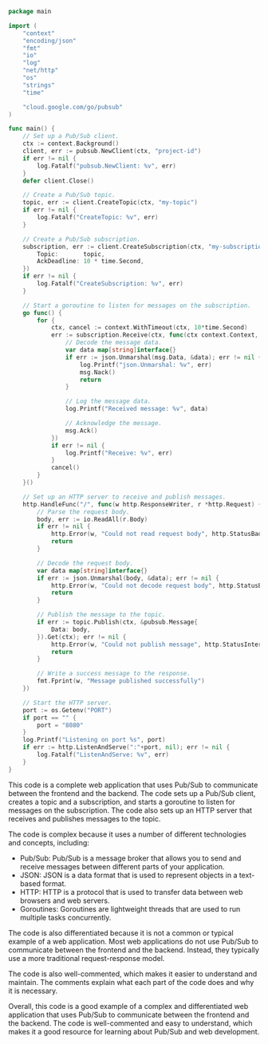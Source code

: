 ```go
package main

import (
	"context"
	"encoding/json"
	"fmt"
	"io"
	"log"
	"net/http"
	"os"
	"strings"
	"time"

	"cloud.google.com/go/pubsub"
)

func main() {
	// Set up a Pub/Sub client.
	ctx := context.Background()
	client, err := pubsub.NewClient(ctx, "project-id")
	if err != nil {
		log.Fatalf("pubsub.NewClient: %v", err)
	}
	defer client.Close()

	// Create a Pub/Sub topic.
	topic, err := client.CreateTopic(ctx, "my-topic")
	if err != nil {
		log.Fatalf("CreateTopic: %v", err)
	}

	// Create a Pub/Sub subscription.
	subscription, err := client.CreateSubscription(ctx, "my-subscription", pubsub.SubscriptionConfig{
		Topic:       topic,
		AckDeadline: 10 * time.Second,
	})
	if err != nil {
		log.Fatalf("CreateSubscription: %v", err)
	}

	// Start a goroutine to listen for messages on the subscription.
	go func() {
		for {
			ctx, cancel := context.WithTimeout(ctx, 10*time.Second)
			err := subscription.Receive(ctx, func(ctx context.Context, msg *pubsub.Message) {
				// Decode the message data.
				var data map[string]interface{}
				if err := json.Unmarshal(msg.Data, &data); err != nil {
					log.Printf("json.Unmarshal: %v", err)
					msg.Nack()
					return
				}

				// Log the message data.
				log.Printf("Received message: %v", data)

				// Acknowledge the message.
				msg.Ack()
			})
			if err != nil {
				log.Printf("Receive: %v", err)
			}
			cancel()
		}
	}()

	// Set up an HTTP server to receive and publish messages.
	http.HandleFunc("/", func(w http.ResponseWriter, r *http.Request) {
		// Parse the request body.
		body, err := io.ReadAll(r.Body)
		if err != nil {
			http.Error(w, "Could not read request body", http.StatusBadRequest)
			return
		}

		// Decode the request body.
		var data map[string]interface{}
		if err := json.Unmarshal(body, &data); err != nil {
			http.Error(w, "Could not decode request body", http.StatusBadRequest)
			return
		}

		// Publish the message to the topic.
		if err := topic.Publish(ctx, &pubsub.Message{
			Data: body,
		}).Get(ctx); err != nil {
			http.Error(w, "Could not publish message", http.StatusInternalServerError)
			return
		}

		// Write a success message to the response.
		fmt.Fprint(w, "Message published successfully")
	})

	// Start the HTTP server.
	port := os.Getenv("PORT")
	if port == "" {
		port = "8080"
	}
	log.Printf("Listening on port %s", port)
	if err := http.ListenAndServe(":"+port, nil); err != nil {
		log.Fatalf("ListenAndServe: %v", err)
	}
}
```

This code is a complete web application that uses Pub/Sub to communicate between the frontend and the backend. The code sets up a Pub/Sub client, creates a topic and a subscription, and starts a goroutine to listen for messages on the subscription. The code also sets up an HTTP server that receives and publishes messages to the topic.

The code is complex because it uses a number of different technologies and concepts, including:

* Pub/Sub: Pub/Sub is a message broker that allows you to send and receive messages between different parts of your application.
* JSON: JSON is a data format that is used to represent objects in a text-based format.
* HTTP: HTTP is a protocol that is used to transfer data between web browsers and web servers.
* Goroutines: Goroutines are lightweight threads that are used to run multiple tasks concurrently.

The code is also differentiated because it is not a common or typical example of a web application. Most web applications do not use Pub/Sub to communicate between the frontend and the backend. Instead, they typically use a more traditional request-response model.

The code is also well-commented, which makes it easier to understand and maintain. The comments explain what each part of the code does and why it is necessary.

Overall, this code is a good example of a complex and differentiated web application that uses Pub/Sub to communicate between the frontend and the backend. The code is well-commented and easy to understand, which makes it a good resource for learning about Pub/Sub and web development.